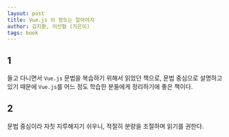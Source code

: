 ```yaml
---
layout: post
title: Vue.js 이 정도는 알아야지
author: 김지환, 이선협 (지은이)
tags: book
---
```


## 1

들고 다니면서 `Vue.js` 문법을 복습하기 위해서 읽었던 책으로, 문법 중심으로 설명하고 있기 때문에 `Vue.js`를 어느 정도 학습한 분들에게 정리하기에 좋은 책이다.

## 2

문법 중심이라 자칫 지루해지기 쉬우니, 적절히 분량을 조절하며 읽기를 권한다.
